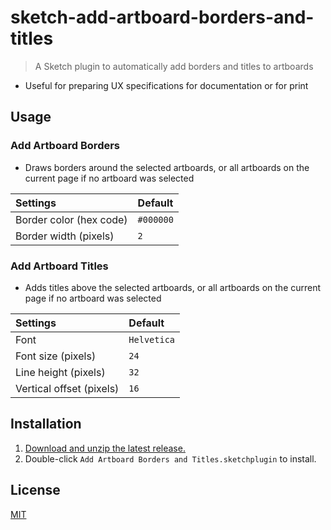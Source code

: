 # sketch-add-artboard-borders-and-titles

> A Sketch plugin to automatically add borders and titles to artboards

- Useful for preparing UX specifications for documentation or for print

## Usage

### Add Artboard Borders

- Draws borders around the selected artboards, or all artboards on the current page if no artboard was selected

Settings | Default
:--|:--
Border color (hex code) | `#000000`
Border width (pixels) | `2`

### Add Artboard Titles

- Adds titles above the selected artboards, or all artboards on the current page if no artboard was selected

Settings | Default
:--|:--
Font | `Helvetica`
Font size (pixels) | `24`
Line height (pixels) | `32`
Vertical offset (pixels) | `16`

## Installation

1. [Download and unzip the latest release.](https://github.com/yuanqing/sketch-add-artboard-borders-and-titles/releases)
2. Double-click `Add Artboard Borders and Titles.sketchplugin` to install.

## License

[MIT](LICENSE.md)
